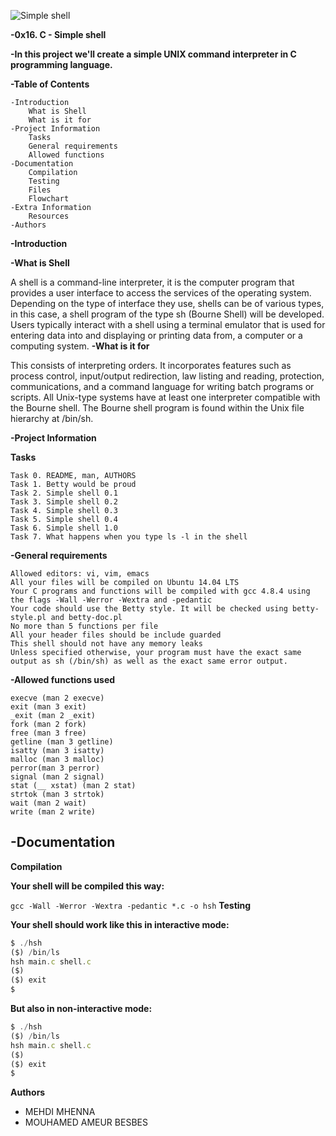 ![Simple shell](https://fr.techtribune.net/wp-content/uploads/2020/11/Create-Simple-Shell-Scripts-in-Linux.png)

**-0x16. C - Simple shell**

**-In this project we'll create a simple UNIX command interpreter in C programming language.**

**-Table of Contents**

	-Introduction
        What is Shell
        What is it for
    -Project Information
        Tasks
        General requirements
        Allowed functions
    -Documentation
        Compilation
        Testing
        Files
        Flowchart
    -Extra Information
		Resources
    -Authors

**-Introduction**

**-What is Shell**

A shell is a command-line interpreter, it is the computer program that provides a user interface to access the services of the operating system. Depending on the type of interface they use, shells can be of various types, in this case, a shell program of the type sh (Bourne Shell) will be developed. Users typically interact with a shell using a terminal emulator that is used for entering data into and displaying or printing data from, a computer or a computing system.
**-What is it for**

This consists of interpreting orders. It incorporates features such as process control, input/output redirection, law listing and reading, protection, communications, and a command language for writing batch programs or scripts. All Unix-type systems have at least one interpreter compatible with the Bourne shell. The Bourne shell program is found within the Unix file hierarchy at /bin/sh.

**-Project Information**

**Tasks**

    Task 0. README, man, AUTHORS
    Task 1. Betty would be proud
    Task 2. Simple shell 0.1
    Task 3. Simple shell 0.2
    Task 4. Simple shell 0.3
    Task 5. Simple shell 0.4
    Task 6. Simple shell 1.0
    Task 7. What happens when you type ls -l in the shell

**-General requirements**

    Allowed editors: vi, vim, emacs
    All your files will be compiled on Ubuntu 14.04 LTS
    Your C programs and functions will be compiled with gcc 4.8.4 using the flags -Wall -Werror -Wextra and -pedantic
    Your code should use the Betty style. It will be checked using betty-style.pl and betty-doc.pl
    No more than 5 functions per file
    All your header files should be include guarded
    This shell should not have any memory leaks
    Unless specified otherwise, your program must have the exact same output as sh (/bin/sh) as well as the exact same error output.

**-Allowed functions used**

    execve (man 2 execve)
    exit (man 3 exit)
    _exit (man 2 _exit)
    fork (man 2 fork)
    free (man 3 free)
    getline (man 3 getline)
    isatty (man 3 isatty)
    malloc (man 3 malloc)
    perror(man 3 perror)
    signal (man 2 signal)
    stat (__ xstat) (man 2 stat)
    strtok (man 3 strtok)
    wait (man 2 wait)
    write (man 2 write)

**-Documentation**
---
**Compilation**

**Your shell will be compiled this way:**

`gcc -Wall -Werror -Wextra -pedantic *.c -o hsh`
**Testing**

**Your shell should work like this in interactive mode:**
```javascript
$ ./hsh
($) /bin/ls
hsh main.c shell.c
($)
($) exit
$
```
**But also in non-interactive mode:**
```javascript
$ ./hsh
($) /bin/ls
hsh main.c shell.c
($)
($) exit
$
```
**Authors**
- MEHDI MHENNA 
- MOUHAMED AMEUR BESBES
